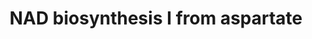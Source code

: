 ---
annotations:
- id: PW:0000219
  parent: classic metabolic pathway
  type: Pathway Ontology
  value: nicotinamide adenine dinucleotide biosynthetic pathway
authors:
- Cizar
- AlexanderPico
- Mkutmon
- MaintBot
- Eweitz
description: As a general rule, most prokaryotes utilize the aspartate de novo pathway,
  in which the nicotinate moiety of NAD is synthesized from aspartate [Begley01],
  while in eukaryotes, the de novo pathway starts with tryptophan [Panozzo02] (NAD
  biosynthesis II (from tryptophan)).  The first attempt to elucidate a prokaryotic
  pathway to NAD was reported by Ortega and Brown in 1960 [Ortega60]. They implicated
  (incorrectly) glycerol and a dicarboxylic acid as precursors in the synthesis of
  the pyridine ring of NAD in E. coli. Subsequent work by Chandler et al. [Chandler70]
  established that L-aspartate is the dicarboxylic acid precursor. Suzuki et al.,
  in 1973, established that the three carbon precursor is dihydroxyacetone phosphate
  (DHAP) and not glycerol [Suzuki73]. In addition, Andreoli et al. demonstrated that
  quinolinate was a key intermediate in this pathway [Andreoli63]. Eventually it became
  clear that quinolinate is indeed a precursor, not only in this pathway, but in all
  known NAD biosynthetic pathways.
last-edited: 2021-05-21
organisms:
- Escherichia coli
redirect_from:
- /index.php/Pathway:WP2484
- /instance/WP2484
- /instance/WP2484_r117436
revision: r117436
schema-jsonld:
- '@context': https://schema.org/
  '@id': https://wikipathways.github.io/pathways/WP2484.html
  '@type': Dataset
  creator:
    '@type': Organization
    name: WikiPathways
  description: As a general rule, most prokaryotes utilize the aspartate de novo pathway,
    in which the nicotinate moiety of NAD is synthesized from aspartate [Begley01],
    while in eukaryotes, the de novo pathway starts with tryptophan [Panozzo02] (NAD
    biosynthesis II (from tryptophan)).  The first attempt to elucidate a prokaryotic
    pathway to NAD was reported by Ortega and Brown in 1960 [Ortega60]. They implicated
    (incorrectly) glycerol and a dicarboxylic acid as precursors in the synthesis
    of the pyridine ring of NAD in E. coli. Subsequent work by Chandler et al. [Chandler70]
    established that L-aspartate is the dicarboxylic acid precursor. Suzuki et al.,
    in 1973, established that the three carbon precursor is dihydroxyacetone phosphate
    (DHAP) and not glycerol [Suzuki73]. In addition, Andreoli et al. demonstrated
    that quinolinate was a key intermediate in this pathway [Andreoli63]. Eventually
    it became clear that quinolinate is indeed a precursor, not only in this pathway,
    but in all known NAD biosynthetic pathways.
  keywords:
  - Adenosinemonophosphate
  - Adenosinetriphosphate
  - Ammonia
  - Carbon dioxide
  - Dihydroxyacetonephosphate
  - Hydrogen Ion
  - Hydrogen peroxide
  - Iminoaspartic acid
  - L-Aspartic acid
  - L-Glutamic acid
  - L-Glutamine
  - NAD
  - Nicotinic acidadeninedinucleotide
  - Nicotinic acidmononucleotide
  - Oxygen
  - Phosphate
  - Phosphoribosylpyrophosphate
  - Pyrophosphate
  - Quinolinic acid
  - Water
  - nadA
  - nadB
  - nadC
  - nadD
  - nadE:NH3-dependent
  - nadE:glutamine-dependent
  license: CC0
  name: NAD biosynthesis I from aspartate
seo: CreativeWork
title: NAD biosynthesis I from aspartate
wpid: WP2484
---